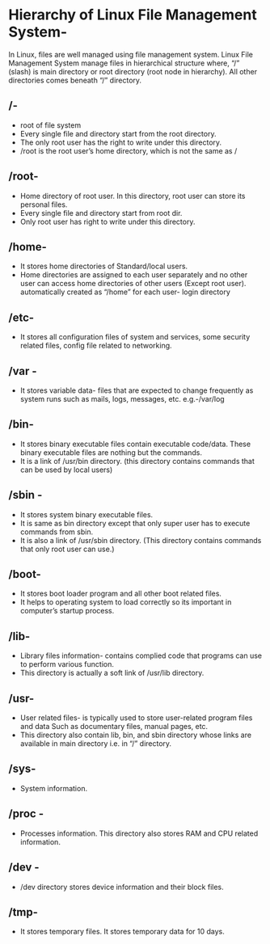 # Hierarchy of Linux File Management System-
In Linux, files are well managed using file management system. Linux File Management System manage files in hierarchical structure where, “/” (slash) is main directory or root directory (root node in hierarchy). All other directories comes beneath “/” directory. 
## /- 
- root of file system
- Every single file and directory start from the root directory.
- The only root user has the right to write under this directory.
- /root is the root user’s home directory, which is not the same as /
## /root- 
- Home directory of root user. In this directory, root user can store its personal files.
- Every single file and directory start from root dir.
- Only root user has right to write under this directory.
## /home-	
- It stores home directories of Standard/local users.
- Home directories are assigned to each user 	separately and no other user can access home directories of other users (Except root user).
	automatically created as “/home” for each user- login directory
## /etc- 
- It stores all configuration files of system and services, some security related files, config file related to networking. 	
## /var -	
- It stores variable data- files that are expected to change frequently as system runs such as mails, logs, messages, etc. 	e.g.-/var/log
## /bin- 	
- It stores binary executable files contain executable code/data. These binary executable files are nothing but the commands.
- It is a link of /usr/bin directory. (this directory contains commands that 	can be used by local users)
## /sbin -	
- It stores system binary executable files.
- It is same as bin directory except that only super user has to 	execute commands from sbin.
- It is also a link of /usr/sbin directory. (This directory contains 	commands that only root user can use.)
## /boot-	
- It stores boot loader program and all other boot related files.
- It helps to operating system to load 	correctly so its important in computer’s startup process.
## /lib- 	
- Library files information- contains complied code that programs can use to perform various function.
- This directory is actually a soft link of /usr/lib directory. 	
## /usr-
- User related files- is typically used to store user-related program files and data Such as documentary 	files, manual pages, etc.
- This directory also contain lib, bin, and sbin directory whose links are 	available in main directory i.e. in “/” directory. 
## /sys- 	
- System information. 	
## /proc -	
- Processes information. This directory also stores RAM and CPU related information. 
## /dev -	
- /dev directory stores device information and their block files.
## /tmp-
- It stores temporary files. It stores temporary data for 10 days.





